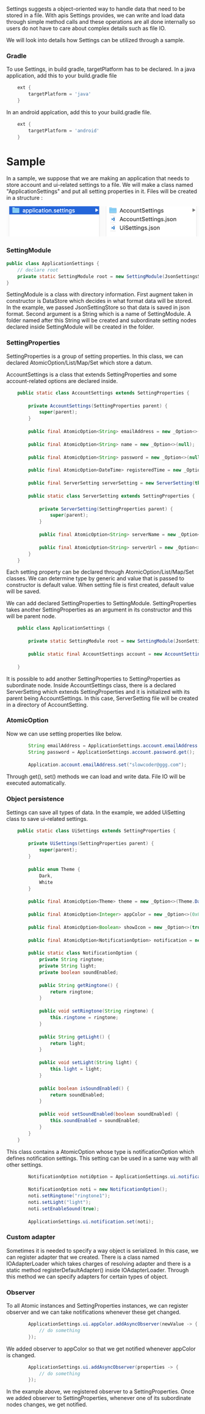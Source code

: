 Settings suggests a object-oriented way to handle data that need to be stored in a file.
With apis Settings provides, we can write and load data through simple method calls 
and these operations are all done internally so users do not have to care about complex details such as file IO.

We will look into details how Settings can be utilized through a sample.

### Gradle
To use Settings, in build gradle, targetPlatform has to be declared.
In a java application, add this to your build.gradle file
```groovy
    ext {
        targetPlatform = 'java'
    }
```

In an android applcation, add this to your build.gradle file.
```groovy
    ext {
        targetPlatform = 'android'
    }
```


# Sample 
In a sample, we suppose that we are making an application that needs to store account and ui-related settings to a file.
We will make a class named "ApplicationSettings" and put all setting properties in it.
Files will be created in a structure :

![sample](sample/Sample1.png)


### SettingModule
```java
public class ApplicationSettings {
    // declare root
    private static SettingModule root = new SettingModule(JsonSettingsStore.instance, "application.settings");
}
```

SettingModule is a class with directory information. 
First augment taken in constructor is DataStore which decides in what format data will be stored.
In the example, we passed JsonSettingStore so that data is saved in json format. Second argument is a String which is a
name of SettingModule. A folder named after this String will be created and subordinate setting nodes declared inside
SettingModule will be created in the folder. 

### SettingProperties
SettingProperties is a group of setting properties. In this class, we can declared AtomicOption/List/Map/Set which
store a datum.

AccountSettings is a class that extends SettingProperties and 
some account-related options are declared inside.
```java
    public static class AccountSettings extends SettingProperties {

        private AccountSettings(SettingProperties parent) {
            super(parent);
        }

        public final AtomicOption<String> emailAddress = new _Option<>(null);

        public final AtomicOption<String> name = new _Option<>(null);

        public final AtomicOption<String> password = new _Option<>(null);

        public final AtomicOption<DateTime> registeredTime = new _Option<>(null);

        public final ServerSetting serverSetting = new ServerSetting(this);

        public static class ServerSetting extends SettingProperties {

            private ServerSetting(SettingProperties parent) {
                super(parent);
            }

            public final AtomicOption<String> serverName = new _Option<>(null);

            public final AtomicOption<String> serverUrl = new _Option<>(null);
        }
    }
```
Each setting property can be declared through AtomicOption/List/Map/Set classes. We can determine type by generic
and value that is passed to constructor is default value. When setting file is first created, default value will be saved.

We can add declared SettingProperties to SettingModule.
SettingProperties takes another SettingProperties as an argument in its constructor and this will be parent node.
```java
    public class ApplicationSettings {
    
        private static SettingModule root = new SettingModule(JsonSettingsStore.instance, "application.settings");
        
        public static final AccountSettings account = new AccountSettings(root); // SettingModule 을 부모로 설정
    
    }
```

It is possible to add another SettingProperties to SettingProperties as subordinate node. Inside AccountSettings class,
there is a declared ServerSetting which extends SettingProperties and it is initialized with its parent being AccountSettings. 
In this case, ServerSetting file will be created in a directory of AccountSetting.

### AtomicOption
Now we can use setting properties like below.
```java
        String emailAddress = ApplicationSettings.account.emailAddress.get();
        String password = ApplicationSettings.account.password.get();
        
        Application.account.emailAddress.set("slowcoder@ggg.com");
```
Through get(), set() methods we can load and write data. File IO will be executed automatically. 

### Object persistence
Settings can save all types of data. 
In the example, we added UiSetting class to save ui-related settings.
```java
    public static class UiSettings extends SettingProperties {

        private UiSettings(SettingProperties parent) {
            super(parent);
        }

        public enum Theme {
            Dark,
            White
        }

        public final AtomicOption<Theme> theme = new _Option<>(Theme.Dark);

        public final AtomicOption<Integer> appColor = new _Option<>(0x0);

        public final AtomicOption<Boolean> showIcon = new _Option<>(true);

        public final AtomicOption<NotificationOption> notification = new _Option<>(null);

        public static class NotificationOption {
            private String ringtone;
            private String light;
            private boolean soundEnabled;

            public String getRingtone() {
                return ringtone;
            }

            public void setRingtone(String ringtone) {
                this.ringtone = ringtone;
            }

            public String getLight() {
                return light;
            }

            public void setLight(String light) {
                this.light = light;
            }

            public boolean isSoundEnabled() {
                return soundEnabled;
            }

            public void setSoundEnabled(boolean soundEnabled) {
                this.soundEnabled = soundEnabled;
            }
        }
    }
```
This class contains a AtomicOption whose type is notificationOption which defines notification settings.
This setting can be used in a same way with all other settings.
```java
        NotificationOption notiOption = ApplicationSettings.ui.notification.get();
        
        NotificationOption noti = new NotificationOption();
        noti.setRingtone("ringtone1");
        noti.setLight("light");
        noti.setEnableSound(true);
        
        ApplicationSettings.ui.notification.set(noti);
```

### Custom adapter
Sometimes it is needed to specify a way object is serialized. In this case, we can register adapter that we created.
There is a class named IOAdapterLoader which takes charges of resolving adapter and there is a static method
registerDefaultAdapter() inside IOAdapterLoader. Through this method we can specify adapters for certain types of object.

### Observer
To all Atomic instances and SettingProperties instances, we can register observer and we can take 
notifications whenever these get changed.
```java
        ApplicationSettings.ui.appColor.addAsyncObserver(newValue -> {
            // do something
        });

```
We added observer to appColor so that we get notified whenever appColor is changed.
```java
        ApplicationSettings.ui.addAsyncObserver(properties -> {
            // do something
        });

```
In the example above, we registered observer to a SettingProperties. Once we added observer to SettingProperties,
whenever one of its subordinate nodes changes, we get notified.



